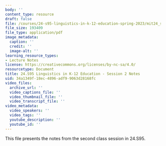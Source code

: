 ```yaml
---
body: ''
content_type: resource
draft: false
file: /courses/24-s95-linguistics-in-k-12-education-spring-2023/mit24_s95_s23_lec2.pdf
file_size: 193409
file_type: application/pdf
image_metadata:
  caption: ''
  credit: ''
  image-alt: ''
learning_resource_types:
- Lecture Notes
license: https://creativecommons.org/licenses/by-nc-sa/4.0/
resourcetype: Document
title: 24.S95 Linguistics in K-12 Education - Session 2 Notes
uid: 34a1349f-18ec-4896-adf9-9063d28168fc
video_files:
  archive_url: ''
  video_captions_file: ''
  video_thumbnail_file: ''
  video_transcript_file: ''
video_metadata:
  video_speakers: ''
  video_tags: ''
  youtube_description: ''
  youtube_id: ''
---
```

This file presents the notes from the second class session in 24.S95.